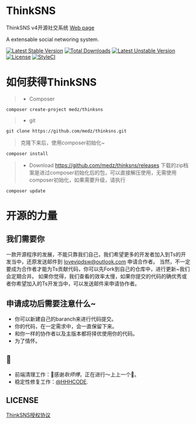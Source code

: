 # ThinkSNS
ThinkSNS v4开源社交系统 [Web page](http://www.thinksns.com)

A extensable social networing system.

[![Latest Stable Version](https://poser.pugx.org/medz/thinksns/v/stable)](https://packagist.org/packages/medz/thinksns)
[![Total Downloads](https://poser.pugx.org/medz/thinksns/downloads)](https://packagist.org/packages/medz/thinksns)
[![Latest Unstable Version](https://poser.pugx.org/medz/thinksns/v/unstable)](https://packagist.org/packages/medz/thinksns)
[![License](https://poser.pugx.org/medz/thinksns/license)](https://github.com/medz/thinksns/blob/master/LICENSE)
[![StyleCI](https://styleci.io/repos/42001557/shield?branch=master)](https://styleci.io/repos/42001557)

# 如何获得ThinkSNS
>* Composer
```shell
composer create-project medz/thinksns
```
>
>* git
```shell
git clone https://github.com/medz/thinksns.git
```
> 克隆下来后，使用composer初始化~
```shell
composer install
```
>* Download
https://github.com/medz/thinksns/releases
下载的zip档案是进过composer初始化后的包，可以直接解压使用，无需使用composer初始化，如果需要升级，请执行
```shell
composer update
```

# 开源的力量
## 我们需要你
一款开源程序的发展，不能只靠我们自己，我们希望更多的开发者加入到Ts的开发当中，还原发送邮件到 [lovevipdsw@outlook.com](mailto://lovevipdsw@outlook.com) 申请合作者。
当然，不一定要成为合作者才能为Ts贡献代码，你可以先Fork到自己的仓库中，进行更新~我们会定期合并。
如果你觉得，我们查看的效率太慢，如果你提交的代码的确优秀或者你希望加入的Ts开发当中，可以发送邮件来申请协作者。
## 申请成功后需要注意什么~
* 你可以新建自己的baranch来进行代码提交。
* 你的代码，在一定需求中，会一直保留下来。
* 和你一样的协作者以及主版本都将择优使用你的代码。
* 为了情怀。

## 🙏

- 前端清理工作：🙏感谢*耿师傅*，正在进行～上上一个💋。
- 稳定性修复工作：[@HHHCODE](https://github.com/HHHCODE).


## LICENSE
[ThinkSNS授权协议](http://www.thinksns.com/commercialAuthorizationa.htm)
